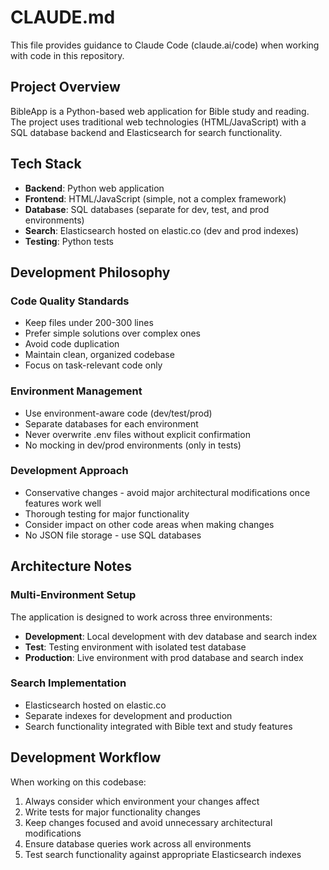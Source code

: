 # CLAUDE.md

This file provides guidance to Claude Code (claude.ai/code) when working with code in this repository.

## Project Overview

BibleApp is a Python-based web application for Bible study and reading. The project uses traditional web technologies (HTML/JavaScript) with a SQL database backend and Elasticsearch for search functionality.

## Tech Stack

- **Backend**: Python web application
- **Frontend**: HTML/JavaScript (simple, not a complex framework)
- **Database**: SQL databases (separate for dev, test, and prod environments)
- **Search**: Elasticsearch hosted on elastic.co (dev and prod indexes)
- **Testing**: Python tests

## Development Philosophy

### Code Quality Standards
- Keep files under 200-300 lines
- Prefer simple solutions over complex ones
- Avoid code duplication
- Maintain clean, organized codebase
- Focus on task-relevant code only

### Environment Management
- Use environment-aware code (dev/test/prod)
- Separate databases for each environment
- Never overwrite .env files without explicit confirmation
- No mocking in dev/prod environments (only in tests)

### Development Approach
- Conservative changes - avoid major architectural modifications once features work well
- Thorough testing for major functionality
- Consider impact on other code areas when making changes
- No JSON file storage - use SQL databases

## Architecture Notes

### Multi-Environment Setup
The application is designed to work across three environments:
- **Development**: Local development with dev database and search index
- **Test**: Testing environment with isolated test database
- **Production**: Live environment with prod database and search index

### Search Implementation
- Elasticsearch hosted on elastic.co
- Separate indexes for development and production
- Search functionality integrated with Bible text and study features

## Development Workflow

When working on this codebase:
1. Always consider which environment your changes affect
2. Write tests for major functionality changes
3. Keep changes focused and avoid unnecessary architectural modifications
4. Ensure database queries work across all environments
5. Test search functionality against appropriate Elasticsearch indexes